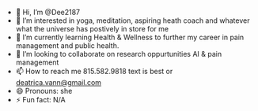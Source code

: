 - 👋 Hi, I’m @Dee2187
- 👀 I’m interested in yoga, meditation, aspiring heath coach and whatever what the universe has postively in store for me 
- 🌱 I’m currently learning Health & Wellness to further my career in pain management and public health. 
- 💞️ I’m looking to collaborate on research oppurtunities AI & pain management
- 📫 How to reach me 815.582.9818 text is best or deatrica.vann@gmail.com
- 😄 Pronouns: she 
- ⚡ Fun fact: N/A

<!---
Dee2187/Dee2187 is a ✨ special ✨ repository because its `README.md` (this file) appears on your GitHub profile.
You can click the Preview link to take a look at your changes.
--->
